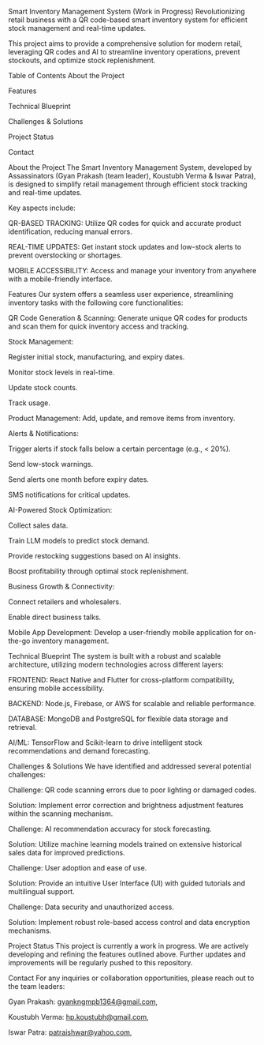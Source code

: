Smart Inventory Management System (Work in Progress)
Revolutionizing retail business with a QR code-based smart inventory system for efficient stock management and real-time updates.

This project aims to provide a comprehensive solution for modern retail, leveraging QR codes and AI to streamline inventory operations, prevent stockouts, and optimize stock replenishment.

Table of Contents
About the Project

Features

Technical Blueprint

Challenges & Solutions

Project Status

Contact

About the Project
The Smart Inventory Management System, developed by Assassinators (Gyan Prakash (team leader), Koustubh Verma & Iswar Patra), is designed to simplify retail management through efficient stock tracking and real-time updates.

Key aspects include:

QR-BASED TRACKING: Utilize QR codes for quick and accurate product identification, reducing manual errors.

REAL-TIME UPDATES: Get instant stock updates and low-stock alerts to prevent overstocking or shortages.

MOBILE ACCESSIBILITY: Access and manage your inventory from anywhere with a mobile-friendly interface.

Features
Our system offers a seamless user experience, streamlining inventory tasks with the following core functionalities:

QR Code Generation & Scanning: Generate unique QR codes for products and scan them for quick inventory access and tracking.

Stock Management:

Register initial stock, manufacturing, and expiry dates.

Monitor stock levels in real-time.

Update stock counts.

Track usage.

Product Management: Add, update, and remove items from inventory.

Alerts & Notifications:

Trigger alerts if stock falls below a certain percentage (e.g., < 20%).

Send low-stock warnings.

Send alerts one month before expiry dates.

SMS notifications for critical updates.

AI-Powered Stock Optimization:

Collect sales data.

Train LLM models to predict stock demand.

Provide restocking suggestions based on AI insights.

Boost profitability through optimal stock replenishment.

Business Growth & Connectivity:

Connect retailers and wholesalers.

Enable direct business talks.

Mobile App Development: Develop a user-friendly mobile application for on-the-go inventory management.

Technical Blueprint
The system is built with a robust and scalable architecture, utilizing modern technologies across different layers:

FRONTEND: React Native and Flutter for cross-platform compatibility, ensuring mobile accessibility.

BACKEND: Node.js, Firebase, or AWS for scalable and reliable performance.

DATABASE: MongoDB and PostgreSQL for flexible data storage and retrieval.

AI/ML: TensorFlow and Scikit-learn to drive intelligent stock recommendations and demand forecasting.

Challenges & Solutions
We have identified and addressed several potential challenges:

Challenge: QR code scanning errors due to poor lighting or damaged codes.

Solution: Implement error correction and brightness adjustment features within the scanning mechanism.

Challenge: AI recommendation accuracy for stock forecasting.

Solution: Utilize machine learning models trained on extensive historical sales data for improved predictions.

Challenge: User adoption and ease of use.

Solution: Provide an intuitive User Interface (UI) with guided tutorials and multilingual support.

Challenge: Data security and unauthorized access.

Solution: Implement robust role-based access control and data encryption mechanisms.

Project Status
This project is currently a work in progress. We are actively developing and refining the features outlined above. Further updates and improvements will be regularly pushed to this repository.

Contact
For any inquiries or collaboration opportunities, please reach out to the team leaders:

Gyan Prakash: gyankngmpb1364@gmail.com,

Koustubh Verma: hp.koustubh@gmail.com,

Iswar Patra: patraishwar@yahoo.com,
